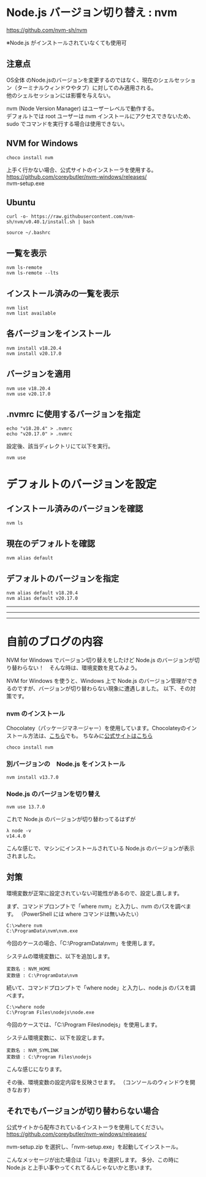 # Node.js バージョン切り替え : nvm
https://github.com/nvm-sh/nvm

※Node.js がインストールされていなくても使用可

## 注意点
OS全体 のNode.jsのバージョンを変更するのではなく、現在のシェルセッション（ターミナルウィンドウやタブ）に対してのみ適用される。  
他のシェルセッションには影響を与えない。  

nvm (Node Version Manager) はユーザーレベルで動作する。  
デフォルトでは root ユーザーは nvm インストールにアクセスできないため、sudo でコマンドを実行する場合は使用できない。  


## NVM for Windows
```
choco install nvm
```
上手く行かない場合、公式サイトのインストーラを使用する。  
https://github.com/coreybutler/nvm-windows/releases/  
nvm-setup.exe  


## Ubuntu
```
curl -o- https://raw.githubusercontent.com/nvm-sh/nvm/v0.40.1/install.sh | bash

source ~/.bashrc
```

## 一覧を表示
```
nvm ls-remote
nvm ls-remote --lts
```

## インストール済みの一覧を表示
```
nvm list
nvm list available
```

## 各バージョンをインストール
```
nvm install v18.20.4
nvm install v20.17.0
```

## バージョンを適用
```
nvm use v18.20.4
nvm use v20.17.0
```

## .nvmrc に使用するバージョンを指定
```
echo "v18.20.4" > .nvmrc
echo "v20.17.0" > .nvmrc
```
設定後、該当ディレクトリにて以下を実行。
```
nvm use
```

# デフォルトのバージョンを設定

## インストール済みのバージョンを確認
```
nvm ls
```

## 現在のデフォルトを確認
```
nvm alias default
```

## デフォルトのバージョンを指定
```
nvm alias default v18.20.4
nvm alias default v20.17.0
```

___________________________________________________________________
___________________________________________________________________
___________________________________________________________________
# 自前のブログの内容

NVM for Windows でバージョン切り替えをしたけど Node.js のバージョンが切り替わらない！　そんな時は、環境変数を見てみよう。

NVM for Windows を使うと、Windows 上で Node.js のバージョン管理ができるのですが、バージョンが切り替わらない現象に遭遇しました。
以下、その対策です。

### nvm のインストール
Chocolatey（パッケージマネージャー）を使用しています。Chocolateyのインストール方法は、[こちら](entry/2017/03/21/230940)でも。
ちなみに[公式サイトはこちら](https://chocolatey.org/install)
```
choco install nvm
```

### 別バージョンの　Node.js をインストール
```
nvm install v13.7.0
```

### Node.js のバージョンを切り替え
```
nvm use 13.7.0
```

これで Node.js のバージョンが切り替わってるはずが
```
λ node -v
v14.4.0
```

こんな感じで、マシンにインストールされている Node.js のバージョンが表示されました。


## 対策
環境変数が正常に設定されていない可能性があるので、設定し直します。

まず、コマンドプロンプトで「where nvm」と入力し、nvm のパスを調べます。
（PowerShell には where コマンドは無いみたい）
```
C:\>where nvm
C:\ProgramData\nvm\nvm.exe
```

今回のケースの場合、「C:\ProgramData\nvm」を使用します。

システムの環境変数に、以下を追加します。
```
変数名 : NVM_HOME
変数値 : C:\ProgramData\nvm
```

続いて、コマンドプロンプトで「where node」と入力し、node.js のパスを調べます。
```
C:\>where node
C:\Program Files\nodejs\node.exe
```
今回のケースでは、「C:\Program Files\nodejs」を使用します。

システム環境変数に、以下を設定します。
```
変数名 : NVM_SYMLINK
変数値 : C:\Program Files\nodejs
```

こんな感じになります。



その後、環境変数の設定内容を反映させます。
（コンソールのウィンドウを開きなおす）


## それでもバージョンが切り替わらない場合
公式サイトから配布されているインストーラを使用してください。
https://github.com/coreybutler/nvm-windows/releases/

nvm-setup.zip を選択し、「nvm-setup.exe」を起動してインストール。


こんなメッセージが出た場合は「はい」を選択します。
多分、この時に Node.js と上手い事やってくれてるんじゃないかと思います。





